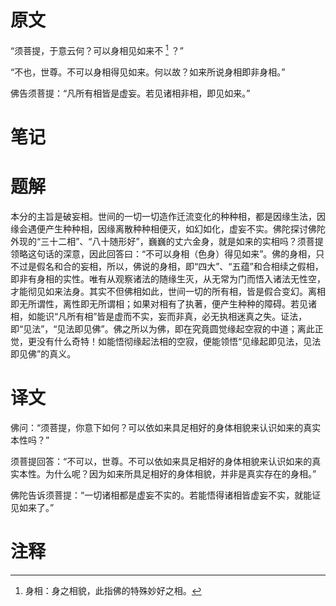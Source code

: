 # 原文
“须菩提，于意云何？可以身相见如来不 [^1] ？”

“不也，世尊。不可以身相得见如来。何以故？如来所说身相即非身相。”

佛告须菩提：“凡所有相皆是虚妄。若见诸相非相，即见如来。”
# 笔记

# 题解
本分的主旨是破妄相。世间的一切一切造作迁流变化的种种相，都是因缘生法，因缘会遇便产生种种相，因缘离散种种相便灭，如幻如化，虚妄不实。佛陀探讨佛陀外现的“三十二相”、“八十随形好”，巍巍的丈六金身，就是如来的实相吗？须菩提领略这句话的深意，因此回答曰：“不可以身相（色身）得见如来”。佛的身相，只不过是假名和合的妄相，所以，佛说的身相，即“四大”、“五蕴”和合相续之假相，即非有身相的实性。唯有从观察诸法的随缘生灭，从无常为门而悟入诸法无性空，才能彻见如来法身。其实不但佛相如此，世间一切的所有相，皆是假合变幻。离相即无所谓性，离性即无所谓相；如果对相有了执著，便产生种种的障碍。若见诸相，如能识“凡所有相”皆是虚而不实，妄而非真，必无执相迷真之失。证法，即“见法”，“见法即见佛”。佛之所以为佛，即在究竟圆觉缘起空寂的中道；离此正觉，更没有什么奇特！如能悟彻缘起法相的空寂，便能领悟“见缘起即见法，见法即见佛”的真义。
# 译文
佛问：“须菩提，你意下如何？可以依如来具足相好的身体相貌来认识如来的真实本性吗？”

须菩提回答：“不可以，世尊。不可以依如来具足相好的身体相貌来认识如来的真实本性。为什么呢？因为如来所具足相好的身体相貌，并非是真实存在的身相。”

佛陀告诉须菩提：“一切诸相都是虚妄不实的。若能悟得诸相皆虚妄不实，就能证见如来了。”
# 注释

[^1]: 身相：身之相貌，此指佛的特殊妙好之相。